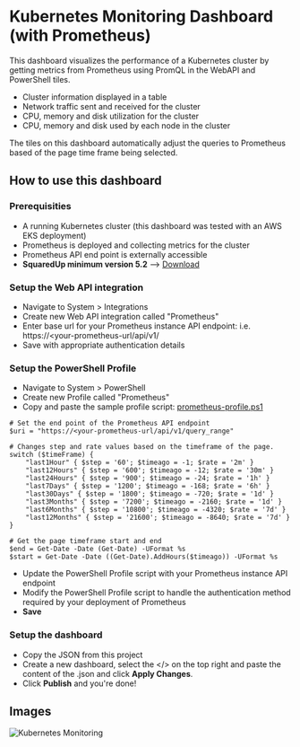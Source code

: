# Kubernetes Monitoring Dashboard (with Prometheus)

This dashboard visualizes the performance of a Kubernetes cluster by getting metrics from Prometheus using PromQL in the WebAPI and PowerShell tiles. 

- Cluster information displayed in a table
- Network traffic sent and received for the cluster
- CPU, memory and disk utilization for the cluster
- CPU, memory and disk used by each node in the cluster

The tiles on this dashboard automatically adjust the queries to Prometheus based of the page time frame being selected.

## How to use this dashboard

### Prerequisities
* A running Kubernetes cluster (this dashboard was tested with an AWS EKS deployment)
* Prometheus is deployed and collecting metrics for the cluster
* Prometheus API end point is externally accessible
* **SquaredUp minimum version 5.2** --> [Download](https://download.squaredup.com/)

### Setup the Web API integration
- Navigate to System > Integrations
- Create new Web API integration called "Prometheus"
- Enter base url for your Prometheus instance API endpoint: i.e. https://<your-prometheus-url/api/v1/
- Save with appropriate authentication details

### Setup the PowerShell Profile
- Navigate to System > PowerShell
- Create new Profile called "Prometheus"
- Copy and paste the sample profile script: [prometheus-profile.ps1](https://github.com/squaredup/samples/blob/Kubernetes-Dashboard/dashboards/kubernetes-monitoring/prometheus-profile.ps1) 

```
# Set the end point of the Prometheus API endpoint
$uri = "https://<your-prometheus-url/api/v1/query_range"

# Changes step and rate values based on the timeframe of the page.
switch ($timeFrame) {
    "last1Hour" { $step = '60'; $timeago = -1; $rate = '2m' }
    "last12Hours" { $step = '600'; $timeago = -12; $rate = '30m' }
    "last24Hours" { $step = '900'; $timeago = -24; $rate = '1h' }
    "last7Days" { $step = '1200'; $timeago = -168; $rate = '6h' }
    "last30Days" { $step = '1800'; $timeago = -720; $rate = '1d' }
    "last3Months" { $step = '7200'; $timeago = -2160; $rate = '1d' }
    "last6Months" { $step = '10800'; $timeago = -4320; $rate = '7d' }
    "last12Months" { $step = '21600'; $timeago = -8640; $rate = '7d' }
}

# Get the page timeframe start and end
$end = Get-Date -Date (Get-Date) -UFormat %s
$start = Get-Date -Date ((Get-Date).AddHours($timeago)) -UFormat %s
```

- Update the PowerShell Profile script with your Prometheus instance API endpoint
- Modify the PowerShell Profile script to handle the authentication method required by your deployment of Prometheus
- **Save**

### Setup the dashboard
- Copy the JSON from this project
- Create a new dashboard, select the </> on the top right and paste the content of the .json and click **Apply Changes**.
- Click **Publish** and you're done!

## Images
![Kubernetes Monitoring](https://github.com/squaredup/samples/blob/Kubernetes-Dashboard/dashboards/kubernetes-monitoring/images/Kubernetes%20Monitoring.png)

